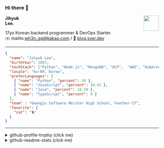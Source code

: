 ### Hi there 👋
<a href="https://litt.ly/wh3nilvyou">
<img src="https://github.githubassets.com/images/mona-loading-default.gif" width="50px" align="right">
</a>

**Jihyuk\
Lee.**

17yo Korean backend programmer & DevOps Starter.\
✉️ mailto:wh3n_gg@kakao.com
/ 
🔗 [blog.sver.dev](https://blog.sver.dev)

---

```json
{
  "name": "Jihyuk Lee",
  "birthYear": 2007,
  "techStack": ["Python", "Node.js", "MongoDB", "OCP",  "AWS", "Kubernetes"],
  "locale": "ko-KR, Korea",
  "preferLanguages": [
    { "name": "Python", "percent": 50 },
    { "name": "JavaScript", "percent": 30.41 },
    { "name": "Java", "percent": 10.59 },
    { "name": "TypeScript", "percent": 9 }
  ],
  "team" : "Gwangju Software Meister High School, Feather-IT",
  "favorite": {
    "cat": "🐈"
  }
}
```
---
<details>
  <summary>github-profile-trophy (click me)</summary>
  
![](https://github-profile-trophy.vercel.app/?username=sverdev&row=1&column=8&theme=nord)
  
</details>
<details>
  <summary>github-readme-stats (click me)</summary>
  
<!--START_SECTION:waka-->
![Code Time](http://img.shields.io/badge/Code%20Time-180%20hrs%206%20mins-blue)

![Lines of code](https://img.shields.io/badge/%EC%A0%80%EB%8A%94%20%EC%97%AC%ED%83%9C%EA%B9%8C%EC%A7%80%20-155.5%20thousand%20%EC%A4%84%EC%9D%98%20%EC%BD%94%EB%93%9C%EB%A5%BC%20%EC%9E%91%EC%84%B1%ED%96%88%EC%96%B4%EC%9A%94.-blue)

**저는 저녁형 인간이에요. 🦉** 

```text
🌞 아침                     39 commits          ███░░░░░░░░░░░░░░░░░░░░░░   12.50 % 
🌆 낮　                     79 commits          ██████░░░░░░░░░░░░░░░░░░░   25.32 % 
🌃 저녁                     133 commits         ███████████░░░░░░░░░░░░░░   42.63 % 
🌙 밤　                     61 commits          █████░░░░░░░░░░░░░░░░░░░░   19.55 % 
```


📊 **저는 이번주를 이렇게 시간을 보냈어요.** 

```text
🕑︎ Timezone: Asia/Seoul

💬 프로그래밍 언어들: 
TypeScript               2 hrs 56 mins       ████████████░░░░░░░░░░░░░   46.42 % 
Python                   1 hr 54 mins        ████████░░░░░░░░░░░░░░░░░   30.28 % 
Markdown                 35 mins             ██░░░░░░░░░░░░░░░░░░░░░░░   09.30 % 
Docker                   17 mins             █░░░░░░░░░░░░░░░░░░░░░░░░   04.54 % 
HTML                     15 mins             █░░░░░░░░░░░░░░░░░░░░░░░░   03.97 % 

🔥 에디터들: 
VS Code                  6 hrs 19 mins       █████████████████████████   99.99 % 
IntelliJ                 0 secs              ░░░░░░░░░░░░░░░░░░░░░░░░░   00.01 % 

💻 운영 체제들: 
Windows                  6 hrs 19 mins       █████████████████████████   100.00 % 
```


 Last Updated on 04/12/2023 18:38:58 UTC
<!--END_SECTION:waka-->

</details>

</div>

